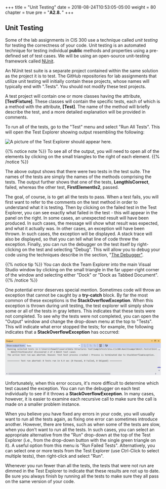 +++
title = "Unit Testing"
date = 2018-08-24T10:53:05-05:00
weight = 80
chapter = true
pre = "<b>A2.8. </b>"
+++

## Unit Testing

Some of the lab assignments in CIS 300 use a technique called *unit testing* for testing the correctness of your code. Unit testing is an automated technique for testing individual **public** methods and properties using a pre-defined set of test cases. We will be using an open-source unit-testing framework called [NUnit](http://nunit.org/). 

An NUnit test suite is a separate project contained within the same solution as the project it is to test. The GitHub repositories for lab assignments that utilize unit testing will initially contain these projects, whose names will typically end with ".Tests". You should not modify these test projects.

A test project will contain one or more classes having the attribute, **\[TestFixture\]**. These classes will contain the specific tests, each of which is a method with the attribute, **\[Test\]**. The name of the method will briefly describe the test, and a more detailed explanation will be provided in comments.

To run all of the tests, go to the
"Test" menu and select "Run All Tests". This will open the Test
Explorer showing output resembling the following:

![A picture of the Test Explorer should appear
here.](test-explorer.png)

{{% notice note %}}
To see all of the output, you will need to open all of the elements by
clicking on the small triangles to the right of each element.
{{% /notice %}}

The above output shows that there were two tests in the test suite. The names of the tests are simply the names of the methods comprising the tests. The output further shows that one of the tests, **LengthIsCorrect**, failed, whereas the other test, **FirstElementIs2**, passed.

The goal, of course, is to get all the tests to pass. When a test
fails, you will first want to refer to the comments on the test method
in order to understand what it is testing. Then by clicking on the
failed test in the Test Explorer, you can see exactly what failed in
the test - this will appear in the panel on the right. In some cases,
an unexpected result will have been produced. In such cases, the
message will show what result was expected, and what it actually
was. In other cases, an exception will have been thrown. In such
cases, the exception will be displayed. A stack trace will also be
displayed, so that you can tell what line of code threw the
exception. Finally, you can run the debugger on the test itself by
right-clicking on the test and selecting "Debug". This will allow you
to debug your code using the techniques describe in the section, "[The
Debugger"](/appendix/vs/debugger).

{{% notice tip %}}
You can dock the Team Explorer into the main Visual Studio window by
clicking on the small triangle in the far upper-right corner of the
window and selecting either "Dock" or "Dock as Tabbed Document".
{{% /notice %}}

One potential error deserves special mention. Sometimes code will
throw an exception that cannot be caught by a **try-catch** block. By
far the most common of these exceptions is the
**StackOverflowException**. When this exception is thrown during unit
testing, the test explorer will simply show some or all of the tests
in gray letters. This indicates that these tests were not
completed. To see why the tests were not completed, you can open the
"Output" window and change the drop-down menu at the top to
"Tests". This will indicate what error stopped the tests; for example,
the following indicates that a **StackOverflowException** has
occurred:

![A picture of an output window should appear here.](StackOverflowException.png)

Unfortunately, when this error occurs, it's more difficult to determine which test caused the exception. You can run the debugger on each test individually to see if it throws a **StackOverflowException**. In many cases, however, it is easier to examine each recursive call to make sure the call is made on a smaller problem instance.

When you believe you have fixed any errors in your code, you will
usually want to run all the tests again, as fixing one error can
sometimes introduce another. However, there are times, such as when
some of the tests are slow, when you don't want to run all the
tests. In such cases, you can select an appropriate alternative from
the "Run" drop-down at the top of the Test Explorer (i.e., from the
drop-down button with the single green triangle on it). A useful option from this menu is "Run Failed Tests". Alternatively, you can select one or more tests from the Test Explorer (use Ctrl-Click to select multiple tests), then right-click and select "Run".

Whenever you run fewer than all the tests, the tests that were not run
are dimmed in the Test Explorer to indicate that these results are not
up to date. Be sure you always finish by running all the tests to make sure they all pass on the same version of your code.

<!--
Though it is not required for CIS 300, you might wish to experiment with unit testing on your homework assignments. In what follows, we will briefly introduce the construction of your own unit-test suites. We make no attempt here to be comprehensive - for more information, refer to the [NUnit Documentation Wiki](https://github.com/nunit/docs/wiki).

If you are using your own machine, you will first need to make sure you have installed the two Visual Studio extensions listed at the top of this page. To create a test project within a solution, go to the Solution Explorer, right-click on the solution (i.e., the top line), and select "Add-\>New Project...". In the panel on the left, under "Visual C#", select "Test". Then in the large panel on the right, select "NUnit 3 Unit Test Project". At the bottom, select an appropriate name for the project, and click "OK". This will create a test project containing the class file, **TestClass.cs**, which you may rename if you wish. This class is initialized with a trivial test method, which you may either remove or edit.

In order to allow your test project to access the project it is to test, you will need to add to your test project a reference to the project it will test. First, however, you need to correct a problem with the way Visual Studio creates the test project. In the Solution Explorer, double-click on "Properties" within the project you wish to test. Take note of the .NET Framework version that appears under "Target framework:". Now return to the Solution Explorer, and double-click "Properties" with your test project. Under "Target framework:", change the version to match the version for the project you wish to test, and click "Yes" in the resulting dialog. Return once more to the Solution Explorer, right-click on the test project name, and select "Add-\>Reference...". In the resulting dialog, click on "Projects" on the left, click the check box next to the project you wish to test, and click "OK".

You are now ready to begin writing your tests. Each test should be a single method having the **\[Test\]** attribute and an empty parameter list. Each method will need to contain code to set up and conduct a single test for the code in your project. Once you have collected all the output from the test, you will need to check its correctness. Within NUnit 3, this is typically done with the **static** method **Assert.That**. There are several overloads for this method, but the one we will discuss takes two parameters. The first is the output that you wish to check - it may be of any type. The second is a *constraint* that specifies a condition that the first parameter must satisfy in order to be correct.

Constraints are typically generated using one of the **static** classes **Is** or **Has**. For example, the **Is** class has a method **EqualTo** that takes an **object** as its only parameter, and returns a constraint that specifies equality to the given object. Thus, we can assert that the **int** variable `n` has a value of 10 with the following statement:

```C#
Assert.That(n, Is.EqualTo(10));
```

Each constraint contains the properties **And** and **Or**, which can be used to combine constraints logically. For example, we can assert that 0 ≤ n ≤ 10 as follows:

```C#
Assert.That(n, Is.GreaterThanOrEqualTo(0).And.LessThanOrEqualTo(10));
```

There is also a property **Not**, both in the **Is** class and in the objects returned by the **And** and **Or** properties. For example:

```C#
Assert.That(n, Is.Not.InRange(0, 10).And.Not.InRange(100, 200));
```

All of the constraints available are documented at <https://github.com/nunit/docs/wiki/Constraints>. The constraints on that page are listed by their names; however, the names themselves are rarely used in writing assertions in test code. Because the names are descriptive, it is usually easy to find the one you want. Once you have found it, click on the link for documentation on how to use it. Pay attention to how it is used with **Is** or **Has**. It is usually not hard to express the assertion you need.

When writing tests, it is possible to include multiple assertions within the same method. If one of the assertions fails, none of the subsequent assertions is checked. It is usually best, however, to include only one assertion within each method.

-->
